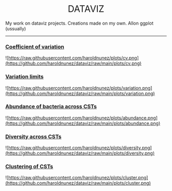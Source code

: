 <h1 style="font-weight:normal" align="center">
  &nbsp;DATAVIZ&nbsp;
</h1>

My work on dataviz projects. Creations made on my own. Allon ggplot (ussually)

***

### [Coefficient of variation](https://github.com/haroldnunez/dataviz/)️

![https://raw.githubusercontent.com/haroldnunez/plots/cv.png](https://github.com/haroldnunez/dataviz/raw/main/plots/cv.png)

### [Variation limits](https://github.com/haroldnunez/dataviz/)️

![https://raw.githubusercontent.com/haroldnunez/plots/variation.png](https://github.com/haroldnunez/dataviz/raw/main/plots/variation.png)

### [Abundance of bacteria across CSTs](https://github.com/haroldnunez/dataviz/)️

![https://raw.githubusercontent.com/haroldnunez/plots/abundance.png](https://github.com/haroldnunez/dataviz/raw/main/plots/abundance.png)

### [Diversity across CSTs](https://github.com/haroldnunez/dataviz/)️

![https://raw.githubusercontent.com/haroldnunez/plots/diversity.png](https://github.com/haroldnunez/dataviz/raw/main/plots/diversity.png)

### [Clustering of CSTs](https://github.com/haroldnunez/datavizT)️

![https://raw.githubusercontent.com/haroldnunez/plots/cluster.png](https://github.com/haroldnunez/dataviz/raw/main/plots/cluster.png)

